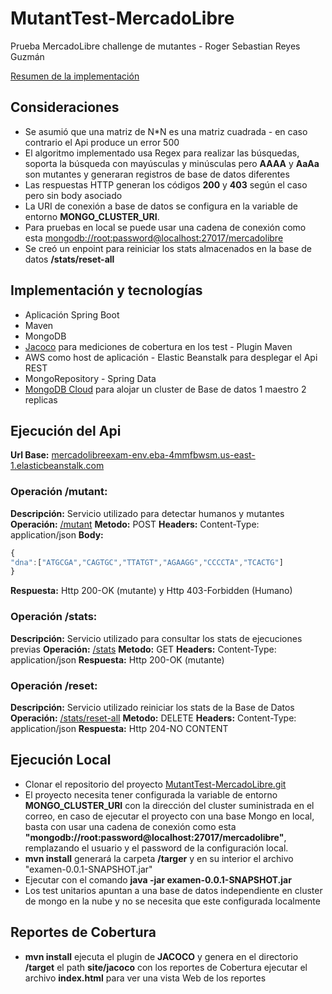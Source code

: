 # MutantTest-MercadoLibre
Prueba MercadoLibre challenge de mutantes - Roger Sebastian Reyes Guzmán

[Resumen de la implementación](https://elasticbeanstalk-us-east-1-660785246820.s3.amazonaws.com/Arch.PNG)

## Consideraciones			

* Se asumió que una matriz de N*N es una matriz cuadrada - en caso contrario el Api produce un error 500
* El algoritmo implementado usa Regex para realizar las búsquedas, soporta la búsqueda con mayúsculas y minúsculas pero **AAAA** y **AaAa** son mutantes y generaran registros de base de datos diferentes
* Las respuestas HTTP generan los códigos **200** y **403** según el caso pero sin body asociado
* La URI de conexión a base de datos se configura en la variable de entorno **MONGO_CLUSTER_URI**.
* Para pruebas en local se puede usar una cadena de conexión como esta [mongodb://root:password@localhost:27017/mercadolibre]()
* Se creó un enpoint para reiniciar los stats almacenados en la base de datos **/stats/reset-all**
	 		
## Implementación y tecnologías

* Aplicación Spring Boot
* Maven
* MongoDB
* [Jacoco](https://www.jacoco.org/) para mediciones de cobertura en los test - Plugin Maven
* AWS como host de aplicación - Elastic Beanstalk para desplegar el Api REST
* MongoRepository - Spring Data
* [MongoDB Cloud](https://www.mongodb.com/cloud) para alojar un cluster de Base de datos 1 maestro 2 replicas

## Ejecución del Api

**Url Base:** [mercadolibreexam-env.eba-4mmfbwsm.us-east-1.elasticbeanstalk.com](http://mercadolibreexam-env.eba-4mmfbwsm.us-east-1.elasticbeanstalk.com/)
	
### Operación /mutant:
**Descripción:** Servicio utilizado para detectar humanos y mutantes
**Operación:** [/mutant](http://mercadolibreexam-env.eba-4mmfbwsm.us-east-1.elasticbeanstalk.com/mutant)
**Metodo:** POST
**Headers:** Content-Type: application/json
**Body:**
```javascript
{
"dna":["ATGCGA","CAGTGC","TTATGT","AGAAGG","CCCCTA","TCACTG"]
}
```
**Respuesta:** Http 200-OK (mutante) y Http 403-Forbidden (Humano)

### Operación /stats:
**Descripción:** Servicio utilizado para consultar los stats de ejecuciones previas
**Operación:** [/stats](http://mercadolibreexam-env.eba-4mmfbwsm.us-east-1.elasticbeanstalk.com/stats)
**Metodo:** GET
**Headers:** Content-Type: application/json
**Respuesta:** Http 200-OK (mutante)

### Operación /reset:
**Descripción:** Servicio utilizado reiniciar los stats de la Base de Datos
**Operación:** [/stats/reset-all](http://mercadolibreexam-env.eba-4mmfbwsm.us-east-1.elasticbeanstalk.com/stats/reset-all)
**Metodo:** DELETE
**Headers:** Content-Type: application/json
**Respuesta:** Http 204-NO CONTENT
					
## Ejecución Local

* Clonar el repositorio del proyecto [MutantTest-MercadoLibre.git](https://github.com/rogerreyes/MutantTest-MercadoLibre.git)
* El proyecto necesita tener configurada la variable de entorno **MONGO_CLUSTER_URI** con la dirección del cluster suministrada en el correo, en caso de ejecutar el proyecto con una base Mongo en local, basta con usar una cadena de conexión como esta **"mongodb://root:password@localhost:27017/mercadolibre"**, remplazando el usuario y el password de la configuración local.
* **mvn install** generará la carpeta **/targer** y en su interior el archivo "examen-0.0.1-SNAPSHOT.jar"
* Ejecutar con el comando **java -jar examen-0.0.1-SNAPSHOT.jar**
* Los test unitarios apuntan a una base de datos independiente en cluster de mongo en la nube y no se necesita que este configurada localmente

## Reportes de Cobertura
* **mvn install** ejecuta el plugin de **JACOCO** y genera en el directorio **/target** el path  **site/jacoco** con los reportes de Cobertura ejecutar el archivo **index.html** para ver una vista Web de los reportes